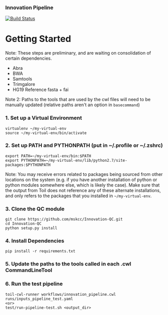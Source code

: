 ### Innovation Pipeline

[![Build Status](https://travis-ci.org/mskcc/Innovation-Pipeline.svg?branch=master)](https://travis-ci.org/mskcc/Innovation-Pipeline)

# Getting Started

Note: These steps are preliminary, and are waiting on consolidation of certain dependencies. 
  - Abra
  - BWA
  - Samtools
  - Trimgalore
- HG19 Reference fasta + fai

Note 2: Paths to the tools that are used by the cwl files will need to be manually updated (relative paths aren't an option in `basecommand`)


### 1. Set up a Virtual Environment
```
virtualenv ~/my-virtual-env
source ~/my-virtual-env/bin/activate
```

### 2. Set up PATH and PYTHONPATH (put in ~/.profile or ~/.zshrc)
```
export PATH=~/my-virtual-env/bin:$PATH
export PYTHONPATH=~/my-virtual-env/lib/python2.7/site-packages:$PYTHONPATH
```
Note: You may receive errors related to packages being sourced from other locations on the system (e.g. if you have another installation of python or python modules somewhere else, which is likely the case). Make sure that the output from Toil does not reference any of these alternate installations, and only refers to the packages that you installed in `~/my-virtual-env`.

### 3. Clone the QC module
```
git clone https://github.com/mskcc/Innovation-QC.git
cd Innovation-QC
python setup.py install
```

### 4. Install Dependencies
```
pip install -r requirements.txt 
```

### 5. Update the paths to the tools called in each .cwl CommandLineTool

### 6. Run the test pipeline
```
toil-cwl-runner workflows/innovation_pipeline.cwl runs/inputs_pipeline_test.yaml
<or>
test/run-pipeline-test.sh <output_dir>
```
